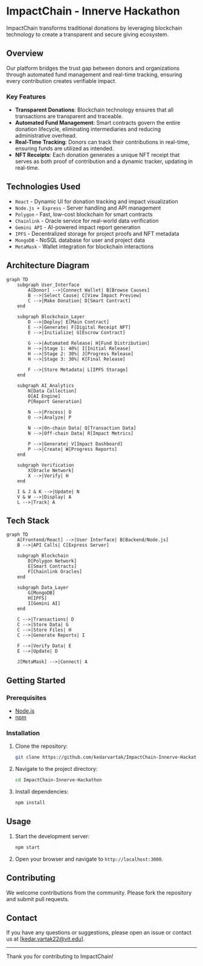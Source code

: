 
# ImpactChain - Innerve Hackathon

ImpactChain transforms traditional donations by leveraging blockchain technology to create a transparent and secure giving ecosystem.

## Overview

Our platform bridges the trust gap between donors and organizations through automated fund management and real-time tracking, ensuring every contribution creates verifiable impact.

### Key Features

- **Transparent Donations**: Blockchain technology ensures that all transactions are transparent and traceable.
- **Automated Fund Management**: Smart contracts govern the entire donation lifecycle, eliminating intermediaries and reducing administrative overhead.
- **Real-Time Tracking**: Donors can track their contributions in real-time, ensuring funds are utilized as intended.
- **NFT Receipts**: Each donation generates a unique NFT receipt that serves as both proof of contribution and a dynamic tracker, updating in real-time.

## Technologies Used

- `React` - Dynamic UI for donation tracking and impact visualization
- `Node.js + Express` - Server handling and API management
- `Polygon` - Fast, low-cost blockchain for smart contracts
- `Chainlink` - Oracle service for real-world data verification
- `Gemini API` - AI-powered impact report generation
- `IPFS` - Decentralized storage for project proofs and NFT metadata
- `MongoDB` - NoSQL database for user and project data
- `MetaMask` - Wallet integration for blockchain interactions


## Architecture Diagram

```mermaid
graph TD
    subgraph User_Interface
        A[Donor] -->|Connect Wallet| B[Browse Causes]
        B -->|Select Cause| C[View Impact Preview]
        C -->|Make Donation| D[Smart Contract]
    end

    subgraph Blockchain_Layer
        D -->|Deploy| E[Main Contract]
        E -->|Generate| F[Digital Receipt NFT]
        E -->|Initialize| G[Escrow Contract]
        
        G -->|Automated Release| H[Fund Distribution]
        H -->|Stage 1: 40%| I[Initial Release]
        H -->|Stage 2: 30%| J[Progress Release]
        H -->|Stage 3: 30%| K[Final Release]
        
        F -->|Store Metadata| L[IPFS Storage]
    end

    subgraph AI_Analytics
        N[Data Collection]
        O[AI Engine]
        P[Report Generation]
        
        N -->|Process| O
        O -->|Analyze| P
        
        N -->|On-chain Data| Q[Transaction Data]
        N -->|Off-chain Data| R[Impact Metrics]
        
        P -->|Generate| V[Impact Dashboard]
        P -->|Create| W[Progress Reports]
    end

    subgraph Verification
        X[Oracle Network]
        X -->|Verify| H
    end

    I & J & K -->|Update| N
    V & W -->|Display| A
    L -->|Track| A
```

## Tech Stack

```mermaid
graph TD
    A[Frontend/React] -->|User Interface| B[Backend/Node.js]
    B -->|API Calls| C[Express Server]
    
    subgraph Blockchain
        D[Polygon Network]
        E[Smart Contracts]
        F[Chainlink Oracles]
    end
    
    subgraph Data_Layer
        G[MongoDB]
        H[IPFS]
        I[Gemini AI]
    end
    
    C -->|Transactions| D
    C -->|Store Data| G
    C -->|Store Files| H
    C -->|Generate Reports| I
    
    F -->|Verify Data| E
    E -->|Update| D
    
    J[MetaMask] -->|Connect| A
```


## Getting Started

### Prerequisites

- [Node.js](https://nodejs.org/)
- [npm](https://www.npmjs.com/)

### Installation

1. Clone the repository:
    ```bash
    git clone https://github.com/kedarvartak/ImpactChain-Innerve-Hackathon.git
    ```
2. Navigate to the project directory:
    ```bash
    cd ImpactChain-Innerve-Hackathon
    ```
3. Install dependencies:
    ```bash
    npm install
    ```

## Usage

1. Start the development server:
    ```bash
    npm start
    ```
2. Open your browser and navigate to `http://localhost:3000`.

## Contributing

We welcome contributions from the community. Please fork the repository and submit pull requests.

## Contact

If you have any questions or suggestions, please open an issue or contact us at [kedar.vartak22@vit.edu].

---

Thank you for contributing to ImpactChain!

